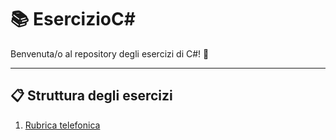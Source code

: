 # 📚 EsercizioC#


Benvenuta/o al repository degli esercizi di C#! 🎉  


---

## 📋 Struttura degli esercizi

1. [Rubrica telefonica](https://github.com/bayloncina/EsercizioC/tree/main/RubricaTelefonica)

